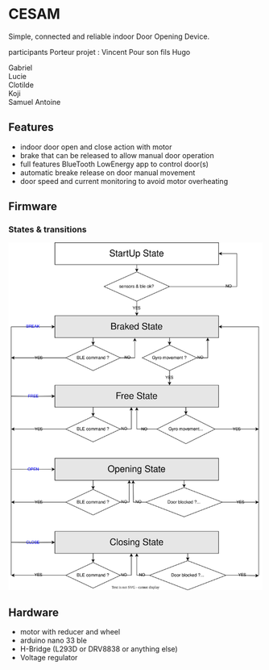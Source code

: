 # CESAM
Simple, connected and reliable indoor Door Opening Device.

participants
Porteur projet : Vincent Pour son fils Hugo

Gabriel  
Lucie  
Clotilde  
Koji  
Samuel
Antoine

## Features
* indoor door open and close action with motor
* brake that can be released to allow manual door operation
* full features BlueTooth LowEnergy app to control door(s)
* automatic breake release on door manual movement
* door speed and current monitoring to avoid motor overheating


## Firmware
### States & transitions
![stateMachine](doc/stateMachine.drawio.svg)

## Hardware
* motor with reducer and wheel
* arduino nano 33 ble
* H-Bridge (L293D or DRV8838 or anything else)
* Voltage regulator
